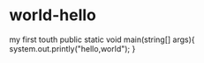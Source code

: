 # world-hello
my first touth
public static void main(string[] args){
    system.out.printly("hello,world");
}
